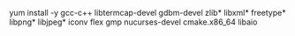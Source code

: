 



yum install -y
gcc-c++
libtermcap-devel
gdbm-devel
zlib*
libxml*
freetype*
libpng*
libjpeg*
iconv
flex
gmp
nucurses-devel
cmake.x86_64
libaio

